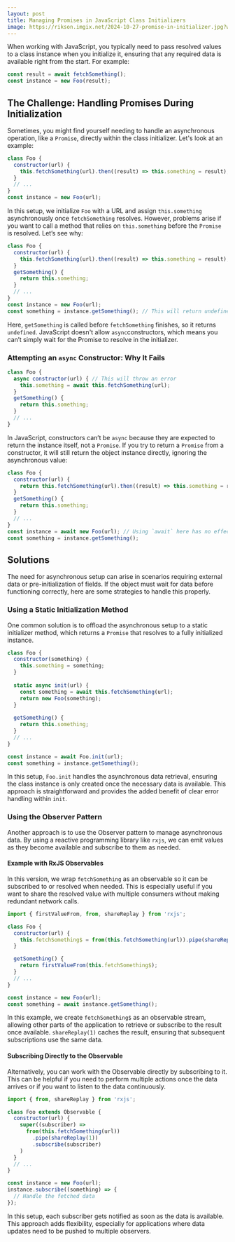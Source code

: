 ```yaml
---
layout: post
title: Managing Promises in JavaScript Class Initializers
image: https://rikson.imgix.net/2024-10-27-promise-in-initializer.jpg?w=856
---
```


When working with JavaScript, you typically need to pass resolved values to a class instance when you initialize it, ensuring that any required data is available right from the start. For example:

```javascript
const result = await fetchSomething();
const instance = new Foo(result);
```

## The Challenge: Handling Promises During Initialization

Sometimes, you might find yourself needing to handle an asynchronous operation, like a `Promise`, directly within the class initializer. Let's look at an example:

```javascript
class Foo {
  constructor(url) {
    this.fetchSomething(url).then((result) => this.something = result);
  }
  // ...
}
const instance = new Foo(url);
```

In this setup, we initialize `Foo` with a URL and assign `this.something` asynchronously once `fetchSomething` resolves. However, problems arise if you want to call a method that relies on `this.something` before the `Promise` is resolved. Let’s see why:

```javascript
class Foo {
  constructor(url) {
    this.fetchSomething(url).then((result) => this.something = result);
  }
  getSomething() {
    return this.something;
  }
  // ...
}
const instance = new Foo(url);
const something = instance.getSomething(); // This will return undefined
```

Here, `getSomething` is called before `fetchSomething` finishes, so it returns `undefined`. JavaScript doesn't allow `async`constructors, which means you can’t simply wait for the Promise to resolve in the initializer.

### Attempting an `async` Constructor: Why It Fails

```javascript
class Foo {
  async constructor(url) { // This will throw an error
    this.something = await this.fetchSomething(url);
  }
  getSomething() {
    return this.something;
  }
  // ...
}
```

In JavaScript, constructors can’t be `async` because they are expected to return the instance itself, not a `Promise`. If you try to return a `Promise` from a constructor, it will still return the object instance directly, ignoring the asynchronous value:

```javascript
class Foo {
  constructor(url) {
    return this.fetchSomething(url).then((result) => this.something = result);
  }
  getSomething() {
    return this.something;
  }
  // ...
}
const instance = await new Foo(url); // Using `await` here has no effect
const something = instance.getSomething();
```

## Solutions

The need for asynchronous setup can arise in scenarios requiring external data or pre-initialization of fields. If the object must wait for data before functioning correctly, here are some strategies to handle this properly.

### Using a Static Initialization Method

One common solution is to offload the asynchronous setup to a static initializer method, which returns a `Promise` that resolves to a fully initialized instance.

```javascript
class Foo {
  constructor(something) {
    this.something = something;
  }
  
  static async init(url) {
    const something = await this.fetchSomething(url);
    return new Foo(something);
  }
  
  getSomething() {
    return this.something;
  }
  // ...
}

const instance = await Foo.init(url);
const something = instance.getSomething();
```

In this setup, `Foo.init` handles the asynchronous data retrieval, ensuring the class instance is only created once the necessary data is available. This approach is straightforward and provides the added benefit of clear error handling within `init`.

### Using the Observer Pattern

Another approach is to use the Observer pattern to manage asynchronous data. By using a reactive programming library like `rxjs`, we can emit values as they become available and subscribe to them as needed.

#### Example with RxJS Observables

In this version, we wrap `fetchSomething` as an observable so it can be subscribed to or resolved when needed. This is especially useful if you want to share the resolved value with multiple consumers without making redundant network calls.

```javascript
import { firstValueFrom, from, shareReplay } from 'rxjs';

class Foo {
  constructor(url) {
    this.fetchSomething$ = from(this.fetchSomething(url)).pipe(shareReplay(1));
  }

  getSomething() {
    return firstValueFrom(this.fetchSomething$);
  }
  // ...
}

const instance = new Foo(url);
const something = await instance.getSomething();
```

In this example, we create `fetchSomething$` as an observable stream, allowing other parts of the application to retrieve or subscribe to the result once available. `shareReplay(1)` caches the result, ensuring that subsequent subscriptions use the same data.

#### Subscribing Directly to the Observable

Alternatively, you can work with the Observable directly by subscribing to it. This can be helpful if you need to perform multiple actions once the data arrives or if you want to listen to the data continuously.

```javascript
import { from, shareReplay } from 'rxjs';

class Foo extends Observable {
  constructor(url) {
    super((subscriber) =>
      from(this.fetchSomething(url))
        .pipe(shareReplay(1))
        .subscribe(subscriber)
    )
  }
  // ...
}

const instance = new Foo(url);
instance.subscribe((something) => {
  // Handle the fetched data
});
```

In this setup, each subscriber gets notified as soon as the data is available. This approach adds flexibility, especially for applications where data updates need to be pushed to multiple observers.
